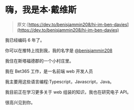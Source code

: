 # 嗨，我是本·戴维斯

> 原文:[https://dev.to/benisjammin208/hi-im-ben-davies](https://dev.to/benisjammin208/hi-im-ben-davies)

我已经编码 6 年了。

你可以在推特上找到我，我的名字是 [@benisjammin208](https://twitter.com/benisjammin208)

我住在斯塔福德郡的一个小村庄里。

我在 Bet365 工作，是一名前端 web 开发人员

我主要用这些语言编程:Typescript，Javascript，Java。

我目前正在学习更多关于 web 组装的知识，我也在研究电子 API。

很高兴见到你。